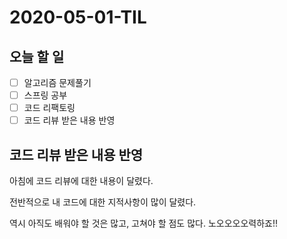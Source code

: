 # 2020-05-01-TIL

## 오늘 할 일

- [ ] 알고리즘 문제풀기
- [ ] 스프링 공부
- [ ] 코드 리팩토링
- [ ] 코드 리뷰 받은 내용 반영

## 코드 리뷰 받은 내용 반영

아침에 코드 리뷰에 대한 내용이 달렸다.

전반적으로 내 코드에 대한 지적사항이 많이 달렸다.

역시 아직도 배워야 할 것은 많고, 고쳐야 할 점도 많다. 노오오오오력하죠!!

